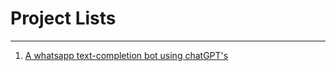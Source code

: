 <h1 width="100%"> Project Lists </h1>
<hr>
<ol>
  <li><a href="https://github.com/Achumi-vitope/Personal-Projects/tree/main/ChatGPT-WhatsApp-Bot">A whatsapp text-completion bot using chatGPT's<a/></li>
</ol>

